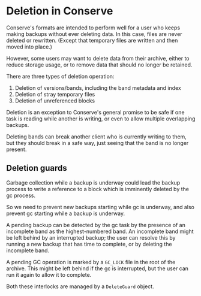 #  Deletion in Conserve

Conserve's formats are intended to perform well for a user who keeps making
backups without ever deleting data. In this case, files are never deleted or
rewritten. (Except that temporary files are written and then moved into place.)

However, some users may want to delete data from their archive, either to reduce
storage usage, or to remove data that should no longer be retained.

There are three types of deletion operation:

1. Deletion of versions/bands, including the band metadata and index
2. Deletion of stray temporary files
3. Deletion of unreferenced blocks

Deletion is an exception to Conserve's general promise to be safe if one task is
reading while another is writing, or even to allow multiple overlapping backups.

Deleting bands can break another client who is currently writing to them, but
they should break in a safe way, just seeing that the band is no longer present.

## Deletion guards

Garbage collection while a backup is underway could lead the backup process to
write a reference to a block which is imminently deleted by the gc process.

So we need to prevent new backups starting while gc is underway, and also
prevent gc starting while a backup is underway.

A pending backup can be detected by the gc task by the presence of an
incomplete band as the highest-numbered band. An incomplete band might be left
behind by an interrupted backup; the user can resolve this by running a new
backup that has time to complete, or by deleting the incomplete band.

A pending GC operation is marked by a `GC_LOCK` file in the root of the
archive. This might be left behind if the gc is interrupted, but the user can
run it again to allow it to complete.

Both these interlocks are managed by a `DeleteGuard` object.
